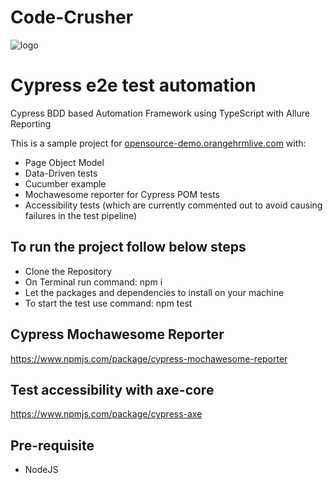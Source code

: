 # Code-Crusher
![logo](https://user-images.githubusercontent.com/60215258/219694698-59427863-ef3a-4fb2-a4d7-e9d48e3823f2.png)

# Cypress e2e test automation
Cypress BDD based Automation Framework using TypeScript with Allure Reporting

This is a sample project for [opensource-demo.orangehrmlive.com](https://opensource-demo.orangehrmlive.com/web/index.php/auth/login) with:

- Page Object Model
- Data-Driven tests
- Cucumber example
- Mochawesome reporter for Cypress POM tests
- Accessibility tests (which are currently commented out to avoid causing failures in the test pipeline)

## To run the project follow below steps

- Clone the Repository
- On Terminal run command: npm i
- Let the packages and dependencies to install on your machine
- To start the test use command: npm test

## Cypress Mochawesome Reporter

https://www.npmjs.com/package/cypress-mochawesome-reporter

## Test accessibility with axe-core

https://www.npmjs.com/package/cypress-axe

## Pre-requisite

- NodeJS
